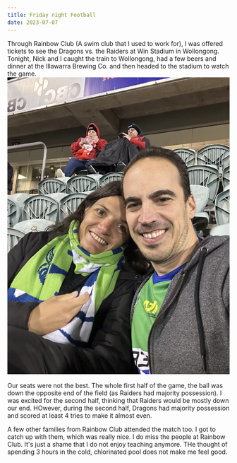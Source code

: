 ```yaml
---
title: Friday night Football
date: 2023-07-07
---
```

Through Rainbow Club (A swim club that I used to work for), I was offered tickets to see the Dragons vs. the Raiders at Win Stadium in Wollongong. Tonight, Nick and I caught the train to Wollongong, had a few beers and dinner at the Illawarra Brewing Co. and then headed to the stadium to watch the game. 
![A selfie before the game starts](football-raiders-dragons.png)

Our seats were not the best. The whole first half of the game, the ball was down the opposite end of the field (as Raiders had majority possession). I was excited for the second half, thinking that Raiders would be mostly down our end. HOwever, during the second half, Dragons had majority possession and scored at least 4 tries to make it almost even. 

A few other families from Rainbow Club attended the match too. I got to catch up with them, which was really nice. I do miss the people at Rainbow Club. It's just a shame that I do not enjoy teaching anymore. THe thought of spending 3 hours in the cold, chlorinated pool does not make me feel good. 